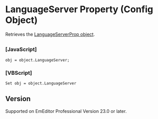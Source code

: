 # LanguageServer Property (Config Object)

Retrieves the [LanguageServerProp object](../language_server_prop/index).

## 

### \[JavaScript\]

```
obj = object.LanguageServer;
```

### \[VBScript\]

```
Set obj = object.LanguageServer
```

## Version

Supported on EmEditor Professional Version 23.0 or later.
